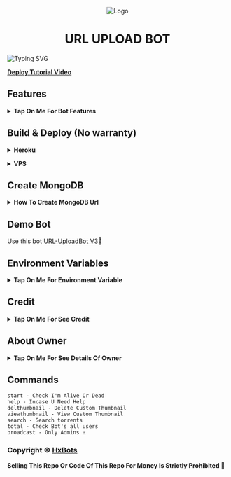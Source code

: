 <p align="center">
  <img src="https://graph.org/file/d57d6f83abb6b8d0efb02.jpg" alt="Logo">
</p>
<h1 align="center">
 URL UPLOAD BOT
</h1>



![Typing SVG](https://readme-typing-svg.herokuapp.com/?lines=Welcome+To+URL-UPLOADBOT;A+Highly+Advance+Url+Uploader+Bot;Made+By+Yt-@HxBots!;With+Token+Verification+Feature;Broadcast+Force+Subscribe+Feature;A+Bot+With+Fully+Advanced+Feature!;Must+Give+Credit+To+KIRODEWAL;Thank+You!)
</p>

<b>[Deploy Tutorial Video](https://youtu.be/_H8xBeBx_io)</b>


## Features

<b><details><summary>Tap On Me For Bot Features</summary>
 
- [x] Upload YT-DLP Supported Links to Telegram.
- [x] Upload HTTP/HTTPS as File/Video to Telegram.
- [x] Upload YouTube & Google Drive Link and much more..
- [x] Upload zee5, sony.live, voot and much more..
- [x] Permanent thumbnail Support.
- [x] Broadcast & Force Subscribe Feature Added
- [x] Token Verification Feature Added [ Premium Feature] 
- [x] Custom Start Message With Picture And Buttons


</b>
</details>


## Build & Deploy (No warranty)
<b><details><summary> Heroku</summary>

  ㅤ ㅤ   ㅤ <a href="https://dashboard.heroku.com/new?template=https://github.com/oVo-HxBots/URL-UploadBot"><img alt="heroku" src="https://img.shields.io/badge/-Deploy%20To%20Heroku-purple?style=for-the-badge&logo=heroku&logoColor=white"/></a> 

</b>
</details>

<b><details><summary> VPS</summary>

:heavy_exclamation_mark: This project requires Python3.10 or higher

**Clone and setup virtual environment**

```bash
$ git clone https://github.com/oVo-HxBots/URL-UploadBot.git

$ cd URL-UploadBot

$ python3 -m venv venv

$ source venv/bin/activate

```
**Install requirements**

Run :

```bash
$ pip3 install -r requirements.txt
```

**Run bot**

Lets run our bot for the first time!

```bash
$ python3 bot.py
```

If you did everything correctly, the bot should be running. Go do `/start` to see if the bot is live or not. Follow the instructions provided by bot to setup authorisation and to start uploading.
</b>
</details>

## Create MongoDB
<b><details><summary>How To Create MongoDB Url</summary>

[YouTube Link](https://youtu.be/VudXkbirhM8)
</b>
</details>

## Demo Bot
Use this bot [URL-UploadBot V3🚀](http://t.me/Hx_URLuploadBot)

## Environment Variables

<b><details><summary>Tap On Me For Environment Variable</summary>

- `API_ID` : Get From [my.telegram.org](https://my.telegram.org)
- `API_HASH` : Get From [my.telegram.org](https://my.telegram.org)
- `BOT_TOKEN` : Get From [BotFather](https://telegram.me/BotFather)
- `BOT_USERNAME` : Your Bot Username Without @
- `DB_URI` : Mongodb Database Url For Main Bot [Tutorial Watch Here](https://youtu.be/I36_OTWvT2w)
- `OWNER_ID` : It mean Admin/Owner Id For Broadcasting Message.
- `LOG_CHANNEL` : Log channel id start with -100xxxxxx
- `UPDATES_CHANNEL` : Update channel id start with -100xxxxxx
- `SHORTNER` : True if you want token verification else False
- `SHORTNER_URL` : Your Shortner Domain Url Without https://
- `SHORTNER_API` : Your Shortner Api
- `TUTORIAL` : Your How To Open Link of Shortner

Heroku BuildPack :-
- `https://github.com/jonathanong/heroku-buildpack-ffmpeg-latest`

</b>
</details>

## Credit

<b><details><summary>Tap On Me For See Credit</summary>

💝 Credit Goes To [Clinton Abraham](https://github.com/Clinton-Abraham) For Repository.

🖍️ The Token Verification System & Force Subscribe Is Added By [Kirodewal](https://telegram.me/kirodewal) So Don't Forgot To Give Credit

💖 And Thank You So Much To All Who Help In This Journey 💕

Copyright ©️ [HXBOTS](https://telegram.me/HXBOTS)

</b>
</details>

## About Owner 

<b><details><summary>Tap On Me For See Details Of Owner</summary>

- YouTube Channel : [HxBots](https://youtube.com/@Hxbots)
- Telegram Channel : [HxBots](https://telegram.me/HxBots)
- Contact Link : [Kirodewal](https://telegram.me/Kirodewal)
- Instagram Id Link : [Kamlesh Kirodiwal](https://instagram.com/kamlesh_kirodiwal)

</b>
</details>

## Commands
```
start - Check I'm Alive Or Dead
help - Incase U Need Help
delthumbnail - Delete Custom Thumbnail
viewthumbnail - View Custom Thumbnail
search - Search torrents
total - Check Bot's all users
broadcast - Only Admins ⚠️ 
```

### Copyright ©️ [HxBots](https://telegram.me/HxBots)

<b>Selling This Repo Or Code Of This Repo For Money Is Strictly Prohibited 🚫</b>

